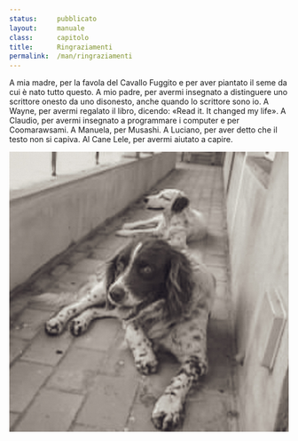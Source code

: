 ```yaml
---
status:     pubblicato
layout:     manuale
class:      capitolo
title:      Ringraziamenti
permalink:  /man/ringraziamenti
---
```


A mia madre, per la favola del Cavallo Fuggito e per aver piantato il seme da cui è nato tutto questo.
A mio padre, per avermi insegnato a distinguere uno scrittore onesto da uno disonesto, anche quando lo scrittore sono io.
A Wayne, per avermi regalato il libro, dicendo: «Read it. It changed my life».
A Claudio, per avermi insegnato a programmare i computer e per Coomarawsami.
A Manuela, per Musashi.
A Luciano, per aver detto che il testo non si capiva.
Al Cane Lele, per avermi aiutato a capire.

<div id="cane-lele" >
    <img src="/assets/img/il-cane-lele.jpg" title="Il cane Lele" />
</div>
